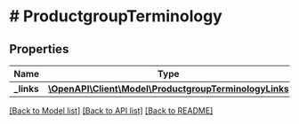 # # ProductgroupTerminology

## Properties

Name | Type | Description | Notes
------------ | ------------- | ------------- | -------------
**_links** | [**\OpenAPI\Client\Model\ProductgroupTerminologyLinks**](ProductgroupTerminologyLinks.md) |  | [optional]

[[Back to Model list]](../../README.md#models) [[Back to API list]](../../README.md#endpoints) [[Back to README]](../../README.md)
